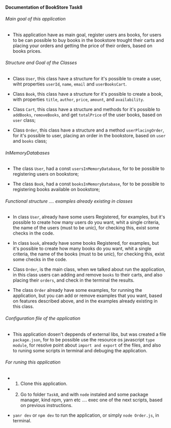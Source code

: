 #### Documentation of BookStore Task8

###### Main goal of this application

- This application have as main goal, register users ans books, for users to be can possible to buy books in the bookstore trought their carts and placing your orders and getting the price of their orders, based on books prices.

###### Structure and Goal of the Classes

- Class `User`, this class have a structure for it's possible to create a user, wiht properties `userId`, `name`, `email` and `userBooksCart`.

- Class `Book`, this class have a structure for it's possible to create a book, with properties `title`, `author`, `price`, `amount`, and `availability`.

- Class `Cart`, this class have a structure and methods for it's possible to `addBooks`, `removeBooks`, and get `totalPrice` of the user books, based on `user` class;

- Class `Order`, this class have a structure and a method `userPlacingOrder`, for it's possible to user, placing an order in the bookstore, based on `user` and `books` class; 

###### InMemoryDatabases

- The class `User`, had a const `usersInMemoryDatabase`, for to be possible to registering users on bookstore;

- The class `Book`, had a const `booksInMemoryDatabase`, for to be possible to registering books available on bookstore;

###### Functional structure .... examples already existing in classes

- In class `User`, already have some users Registered, for examples, but it's possible to create how many users do you want, whit a single criteria, the name of the users (must to be unic), for checking this, exist some checks in the code.

- In class `book`, already have some books Registered, for examples, but it's possible to create how many books do you want, whit a single criteria, the name of the books (must to be unic), for checking this, exist some checks in the code.

- Class `Order`, is the main class, when we talked about run the application, in this class users can adding and remove `books` to their carts, and also placing their `orders`, and check in the terminal the results.

- The class `Order` already have some examples, for running the application, but you can add or remove examples that you want, based on features described above, and in the examples already existing in this class.

###### Configuration file of the application

- This application dosen't deppends of external libs, but was created a file `package.json`, for to be possible use the resource os javascript `type module`, for resolve point about `import and export` of the files, and also to runing some scripts in terminal and debuging the application.

###### For runing this application

- 1. Clone this application.

- 2. Go to folder `Task8`, and with `node` instaled and some package manager, kind npm, yarn etc .... exec one of the next scripts, based on previous instructions.

- `yanr dev` or `npm dev` to run the application, or simply `node Order.js`, in terminal.